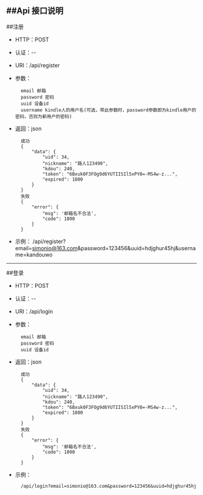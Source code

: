 ##Api 接口说明
---
##注册
* HTTP：POST
* 认证：--
* URI：/api/register
* 参数：

        email 邮箱
        password 密码
        uuid 设备id
        username kindle人的用户名(可选，带此参数时，password参数即为kindle用户的密码，否则为新用户的密码)
* 返回：json

        成功
        {
            "data": {
                "uid": 34,
                "nickname": "路人123490",
                "kdou": 240,
                "token": "6Bxuk0F3FOg9d6YUTIISIl5xPY0=-MS4w-z...",
                "expired": 1800
            }
        }
        失败
        {
            "error": {
                "msg": '邮箱名不合法',
                "code": 1800
            }
        }
* 示例：
        /api/register?email=simonio@163.com&password=123456&uuid=hdjghur45hj&username=kandouwo

----
##登录
* HTTP：POST
* 认证：--
* URI：/api/login
* 参数：

        email 邮箱
        password 密码
        uuid 设备id
* 返回：json

        成功
        {
            "data": {
                "uid": 34,
                "nickname": "路人123490",
                "kdou": 240,
                "token": "6Bxuk0F3FOg9d6YUTIISIl5xPY0=-MS4w-z...",
                "expired": 1800
            }
        }
        失败
        {
            "error": {
                "msg": '邮箱名不合法',
                "code": 1800
            }
        }
* 示例：

        /api/login?email=simonio@163.com&password=123456&uuid=hdjghur45hj